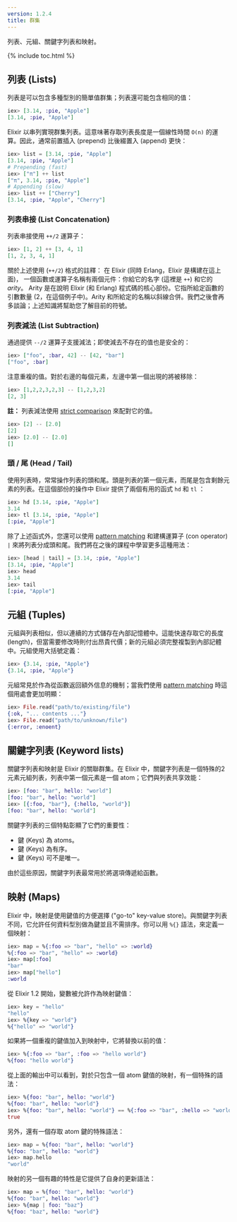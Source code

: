 ```yaml
---
version: 1.2.4
title: 群集
---
```


列表、元組、關鍵字列表和映射。

{% include toc.html %}

## 列表 (Lists)

列表是可以包含多種型別的簡單值群集​​；列表還可能包含相同的值：

```elixir
iex> [3.14, :pie, "Apple"]
[3.14, :pie, "Apple"]
```

Elixir 以串列實現群集列表。這意味著存取列表長度是一個線性時間 `O(n)` 的運算。因此，通常前置插入 (prepend) 比後綴置入 (append) 更快：

```elixir
iex> list = [3.14, :pie, "Apple"]
[3.14, :pie, "Apple"]
# Prepending (fast)
iex> ["π"] ++ list
["π", 3.14, :pie, "Apple"]
# Appending (slow)
iex> list ++ ["Cherry"]
[3.14, :pie, "Apple", "Cherry"]
```


### 列表串接 (List Concatenation)

列表串接使用 `++/2` 運算子：

```elixir
iex> [1, 2] ++ [3, 4, 1]
[1, 2, 3, 4, 1]
```

關於上述使用 (`++/2`) 格式的註釋： 在 Elixir (同時 Erlang，Elixir 是構建在這上面)， 一個函數或運算子名稱有兩個元件：你給它的名字 (這裡是 `++`) 和它的 _arity_。 Arity 是在說明 Elixir (和 Erlang) 程式碼的核心部份。它指所給定函數的引數數量 (2，在這個例子中)。Arity 和所給定的名稱以斜線合併。我們之後會再多談論；上述知識將幫助您了解目前的符號。

### 列表減法 (List Subtraction)

通過提供 `--/2` 運算子支援減法；即使減去不存在的值也是安全的：

```elixir
iex> ["foo", :bar, 42] -- [42, "bar"]
["foo", :bar]
```

注意重複的值。對於右邊的每個元素，左邊中第一個出現的將被移除：

```elixir
iex> [1,2,2,3,2,3] -- [1,2,3,2]
[2, 3]
```

**註：** 列表減法使用 [strict comparison](../basics/#comparison) 來配對它的值。

```elixir
iex> [2] -- [2.0]
[2]
iex> [2.0] -- [2.0]
[]
```

### 頭 / 尾 (Head / Tail)

使用列表時，常常操作列表的頭和尾。頭是列表的第一個元素，而尾是包含剩餘元素的列表。在這個部份的操作中 Elixir 提供了兩個有用的函式 `hd` 和 `tl` ：

```elixir
iex> hd [3.14, :pie, "Apple"]
3.14
iex> tl [3.14, :pie, "Apple"]
[:pie, "Apple"]
```

除了上述函式外，您還可以使用 [pattern matching](../pattern-matching/) 和建構運算子 (con operator) `|` 
來將列表分成頭和尾。我們將在之後的課程中學習更多這種用法：

```elixir
iex> [head | tail] = [3.14, :pie, "Apple"]
[3.14, :pie, "Apple"]
iex> head
3.14
iex> tail
[:pie, "Apple"]
```

## 元組 (Tuples)

元組與列表相似，但以連續的方式儲存在內部記憶體中。這能快速存取它的長度 (length)，但當需要修改時則付出昂貴代價；新的元組必須完整複製到內部記體中。元組使用大括號定義：

```elixir
iex> {3.14, :pie, "Apple"}
{3.14, :pie, "Apple"}
```

元組常見於作為從函數返回額外信息的機制；當我們使用 [pattern matching](../pattern-matching/) 時這個用處會更加明顯：

```elixir
iex> File.read("path/to/existing/file")
{:ok, "... contents ..."}
iex> File.read("path/to/unknown/file")
{:error, :enoent}
```

## 關鍵字列表 (Keyword lists)

關鍵字列表和映射是 Elixir 的關聯群集。在 Elixir 中，關鍵字列表是一個特殊的2元素元組列表，列表中第一個元素是一個 atom；它們與列表共享效能：

```elixir
iex> [foo: "bar", hello: "world"]
[foo: "bar", hello: "world"]
iex> [{:foo, "bar"}, {:hello, "world"}]
[foo: "bar", hello: "world"]
```

關鍵字列表的三個特點彰顯了它們的重要性：

+ 鍵 (Keys) 為 atoms。
+ 鍵 (Keys) 為有序。
+ 鍵 (Keys) 可不是唯一。

由於這些原因，關鍵字列表最常用於將選項傳遞給函數。

## 映射 (Maps)

Elixir 中，映射是使用鍵值的方便選擇 ("go-to" key-value store)。與關鍵字列表不同，它允許任何資料型別做為鍵並且不需排序。你可以用 `%{}` 語法，來定義一個映射：

```elixir
iex> map = %{:foo => "bar", "hello" => :world}
%{:foo => "bar", "hello" => :world}
iex> map[:foo]
"bar"
iex> map["hello"]
:world
```

從 Elixir 1.2 開始，變數被允許作為映射鍵值：

```elixir
iex> key = "hello"
"hello"
iex> %{key => "world"}
%{"hello" => "world"}
```

如果將一個重複的鍵值加入到映射中，它將替換以前的值：

```elixir
iex> %{:foo => "bar", :foo => "hello world"}
%{foo: "hello world"}
```

從上面的輸出中可以看到，對於只包含一個 atom 鍵值的映射，有一個特殊的語法：

```elixir
iex> %{foo: "bar", hello: "world"}
%{foo: "bar", hello: "world"}
iex> %{foo: "bar", hello: "world"} == %{:foo => "bar", :hello => "world"}
true
```

另外，還有一個存取 atom 鍵的特殊語法：

```elixir
iex> map = %{foo: "bar", hello: "world"}
%{foo: "bar", hello: "world"}
iex> map.hello
"world"
```

映射的另一個有趣的特性是它提供了自身的更新語法：

```elixir
iex> map = %{foo: "bar", hello: "world"}
%{foo: "bar", hello: "world"}
iex> %{map | foo: "baz"}
%{foo: "baz", hello: "world"}
```
